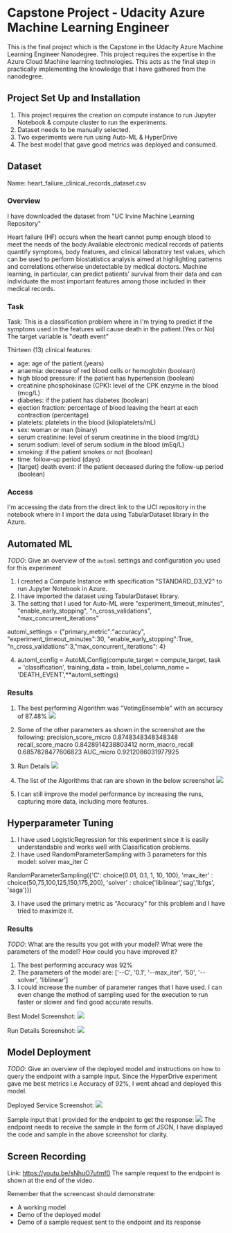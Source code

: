 # Capstone Project - Udacity Azure Machine Learning Engineer

This is the final project which is the Capstone in the Udacity Azure Machine Learning Engineer Nanodegree. This project requires the expertise in the Azure Cloud Machine learning technologies. This acts as the final step in practically implementing the knowledge that I have gathered from the nanodegree.

## Project Set Up and Installation
1. This project requires the creation on compute instance to run Jupyter Notebook & compute cluster to run the experiments.
2. Dataset needs to be manually selected. 
3. Two experiments were run using Auto-ML & HyperDrive
4. The best model that gave good metrics was deployed and consumed.


## Dataset
Name: heart_failure_clinical_records_dataset.csv

### Overview
I have downloaded the dataset from "UC Irvine Machine Learning Repository"

Heart failure (HF) occurs when the heart cannot pump enough blood to meet the needs of the body.Available electronic medical records of patients quantify symptoms, body features, and clinical laboratory test values, which can be used to perform biostatistics analysis aimed at highlighting patterns and correlations otherwise undetectable by medical doctors. Machine learning, in particular, can predict patients’ survival from their data and can individuate the most important features among those included in their medical records.

### Task
Task: This is a classification problem where in I'm trying to predict if the symptons used in the features will cause death in the patient.(Yes or No)
The target variable is "death event"

Thirteen (13) clinical features:

- age: age of the patient (years)
- anaemia: decrease of red blood cells or hemoglobin (boolean)
- high blood pressure: if the patient has hypertension (boolean)
- creatinine phosphokinase (CPK): level of the CPK enzyme in the blood (mcg/L)
- diabetes: if the patient has diabetes (boolean)
- ejection fraction: percentage of blood leaving the heart at each contraction (percentage)
- platelets: platelets in the blood (kiloplatelets/mL)
- sex: woman or man (binary)
- serum creatinine: level of serum creatinine in the blood (mg/dL)
- serum sodium: level of serum sodium in the blood (mEq/L)
- smoking: if the patient smokes or not (boolean)
- time: follow-up period (days)
- [target] death event: if the patient deceased during the follow-up period (boolean)

### Access

I'm accessing the data from the direct link to the UCI repository in the notebook where in I import the data using TabularDataset library in the  Azure. 

## Automated ML
*TODO*: Give an overview of the `automl` settings and configuration you used for this experiment
1. I created a Compute Instance with specification "STANDARD_D3_V2" to run Jupyter Notebook in Azure.
2. I have imported the dataset using TabularDataset library.
3. The setting that I used for Auto-ML were 
"experiment_timeout_minutes", 
"enable_early_stopping", 
"n_cross_validations", 
"max_concurrent_iterations"

automl_settings = {"primary_metric":"accuracy", "experiment_timeout_minutes":30, "enable_early_stopping":True, "n_cross_validations":3,"max_concurrent_iterations": 4}

4. automl_config = AutoMLConfig(compute_target = compute_target, task = 'classification', training_data = train, label_column_name = 'DEATH_EVENT',**automl_settings)

### Results

1. The best performing Algorithm was "VotingEnsemble" with an accuracy of 87.48%
![](screnshots/automl-bestModel.png)

2. Some of the other parameters as shown in the screenshot are the following:
precision_score_micro 0.8748348348348348
recall_score_macro 0.8428914238803412
norm_macro_recall 0.6857828477606823
AUC_micro 0.9212086031977925

3. Run Details 
![](screnshots/automl-runDetails.png)

4. The list of the Algorithms that ran are shown in the below screenshot
![](screnshots/automl-models.png)

5. I can still improve the model performance by increasing the runs, capturing more data, including more features.


## Hyperparameter Tuning

1. I have used LogisticRegression for this experiment since it is easily understandable and works well with Classification problems.
2. I have used RandomParameterSampling with 3 parameters for this model:
solver
max_iter
C

RandomParameterSampling({'C': choice(0.01, 0.1, 1, 10, 100),
                                        'max_iter' : choice(50,75,100,125,150,175,200),
                                        'solver' : choice('liblinear','sag','lbfgs', 'saga')})

3. I have used the primary metric as "Accuracy" for this problem and I have tried to maximize it.


### Results
*TODO*: What are the results you got with your model? What were the parameters of the model? How could you have improved it?
1. The best performing accuracy was 92% 
2. The parameters of the model are:
['--C', '0.1', '--max_iter', '50', '--solver', 'liblinear']
3. I could increase the number of parameter ranges that I have used.
I can even change the method of sampling used for the execution to run faster or slower and find good accurate results.

Best Model Screenshot:
![](screnshots/hyper-bestModel.png)

Run Details Screenshot:
![](screnshots/hyper-runDetails.png)

## Model Deployment
*TODO*: Give an overview of the deployed model and instructions on how to query the endpoint with a sample input.
Since the HyperDrive experiment gave me best metrics i.e Accuracy of 92%, I went ahead and deployed this model. 

Deployed Service Screenshot:
![](screnshots/hyper-endpoint1.png)

Sample input that I provided for the endpoint to get the response:
![](screnshots/hyper-endpoint.png)
The endpoint needs to receive the sample in the form of JSON, I have displayed the code and sample in the above screenshot for clarity.

## Screen Recording
Link: https://youtu.be/sNhuO7utmf0 
The sample request to the endpoint is shown at the end of the video.

 Remember that the screencast should demonstrate:
- A working model 
- Demo of the deployed  model
- Demo of a sample request sent to the endpoint and its response